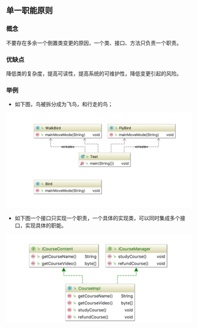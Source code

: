 ## 单一职能原则


### 概念

不要存在多余一个倒置类变更的原因，一个类、接口、方法只负责一个职责。


###  优缺点

降低类的复杂度，提高可读性，提高系统的可维护性，降低变更引起的风险。



### 举例

* 如下图，鸟被拆分成为飞鸟，和行走的鸟；

![](./assets/2018-11-11-17-07-45.png)

* 如下图一个接口只实现一个职责，一个具体的实现类，可以同时集成多个接口，实现具体的职能。

![](./assets/2018-11-11-17-16-00.png)

